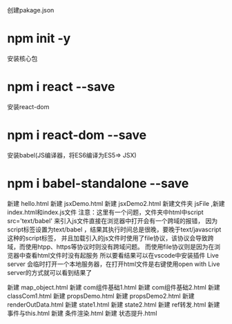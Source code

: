 创建pakage.json
# npm init -y 
安装核心包
# npm i react --save
安装react-dom
# npm i react-dom --save
安装babel(JS编译器，将ES6编译为ES5=> JSX)
# npm i babel-standalone --save
新建 hello.html
新建 jsxDemo.html
新建 jsxDemo2.html
新建文件夹 jsFile ,新建index.html和index.js文件
    注意：这里有一个问题，文件夹中html中script src='text/babel' 来引入js文件直接在浏览器中打开会有一个跨域的报错，
         因为 script标签设置为text/babel ，结果其执行时间总是很晚，要晚于text/javascript这种的script标签，
         并且加载引入的js文件时使用了file协议，该协议会导致跨域，而使用htpp、https等协议时则没有跨域问题。
         而使用file协议则是因为在浏览器中查看html文件时没有起服务
         所以要看结果可以在vscode中安装插件 Live server 会临时打开一个本地服务器，在打开html文件是右键使用open with Live server的方式就可以看到结果了

新建 map_object.html
新建 com组件基础1.html
新建 com组件基础2.html
新建 classCom1.html
新建 propsDemo.html
新建 propsDemo2.html
新建 renderOutData.html
新建 state1.html
新建 state2.html
新建 ref转发.html
新建 事件与this.html
新建 条件渲染.html
新建 状态提升.html
